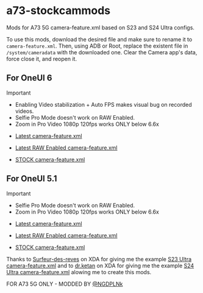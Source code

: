 # a73-stockcammods

Mods for A73 5G camera-feature.xml based on S23 and S24 Ultra configs.

To use this mods, download the desired file and make sure to rename it to `camera-feature.xml`. Then, using ADB or Root, replace the existent file in `/system/cameradata` with the downloaded one. Clear the Camera app's data, force close it, and reopen it.

## For OneUI 6

> [!IMPORTANT]
> - Enabling Video stabilization + Auto FPS makes visual bug on recorded videos.
> - Selfie Pro Mode doesn't work on RAW Enabled.
> - Zoom in Pro Video 1080p 120fps works ONLY below 6.6x

- [Latest camera-feature.xml](https://github.com/ngdplnk/a73_stockcammods/blob/main/oneui-6/camera-feature.xml)

- [Latest RAW Enabled camera-feature.xml](https://github.com/ngdplnk/a73_stockcammods/blob/main/oneui-6/camera-featureRAW.xml)

- [STOCK camera-feature.xml](https://github.com/ngdplnk/a73_stockcammods/blob/main/oneui-6/camera-featureSTOCK.xml)


## For OneUI 5.1

> [!IMPORTANT]
> - Selfie Pro Mode doesn't work on RAW Enabled.
> - Zoom in Pro Video 1080p 120fps works ONLY below 6.6x

- [Latest camera-feature.xml](https://github.com/NGDPLNk/a73_stockcammods/blob/main/oneui-5.1/camera-feature.xml)

- [Latest RAW Enabled camera-feature.xml](https://github.com/NGDPLNk/a73_stockcammods/blob/main/oneui-5.1/camera-featureRAW.xml)

- [STOCK camera-feature.xml](https://github.com/NGDPLNk/a73_stockcammods/blob/main/oneui-5.1/camera-featureSTOCK.xml)



Thanks to [Surfeur-des-reves](https://forum.xda-developers.com/m/surfeur-des-reves.1042515/) on XDA for giving me the example [S23 Ultra camera-feature.xml](https://github.com/ngdplnk/a73_stockcammods/blob/main/examples/camera-featureS23U.xml) and to [dr.ketan](https://xdaforums.com/m/dr-ketan.3931450/) on XDA for giving me the example [S24 Ultra camera-feature.xml](https://github.com/ngdplnk/a73_stockcammods/blob/main/examples/camera-featureS24U.xml) alowing me to create this mods.


FOR A73 5G ONLY - MODDED BY [@NGDPLNk](https://github.com/ngdplnk)
